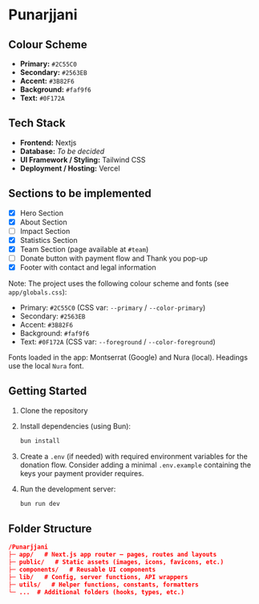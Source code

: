 # Punarjjani

## Colour Scheme

* **Primary:** `#2C55C0`   <!-- Softer royal blue -->
* **Secondary:** `#2563EB` <!-- Bright blue -->
* **Accent:** `#3B82F6`    <!-- Standard blue (medium) -->
* **Background:** `#faf9f6` <!-- Pure white -->
* **Text:** `#0F172A`      <!-- Deep navy/near-black -->

## Tech Stack

* **Frontend:** Nextjs
* **Database:** *To be decided*
* **UI Framework / Styling:** Tailwind CSS
* **Deployment / Hosting:** Vercel

## Sections to be implemented

- [x] Hero Section
- [x] About Section
- [ ] Impact Section
- [x] Statistics Section
- [x] Team Section (page available at `#team`)
- [ ] Donate button with payment flow and Thank you pop-up
- [x] Footer with contact and legal information

Note: The project uses the following colour scheme and fonts (see `app/globals.css`):

- Primary: `#2C55C0` (CSS var: `--primary` / `--color-primary`)
- Secondary: `#2563EB`
- Accent: `#3B82F6`
- Background: `#faf9f6`
- Text: `#0F172A` (CSS var: `--foreground` / `--color-foreground`)

Fonts loaded in the app: Montserrat (Google) and Nura (local). Headings use the local `Nura` font.

## Getting Started

1. Clone the repository
2. Install dependencies (using Bun):

	```bash
	bun install
	```

3. Create a `.env` (if needed) with required environment variables for the donation flow. Consider adding a minimal `.env.example` containing the keys your payment provider requires.

4. Run the development server:

	```bash
	bun run dev
	```

## Folder Structure

```json
/Punarjjani
├─ app/   # Next.js app router — pages, routes and layouts
├─ public/   # Static assets (images, icons, favicons, etc.)
├─ components/   # Reusable UI components
├─ lib/   # Config, server functions, API wrappers
├─ utils/   # Helper functions, constants, formatters
└─ ...  # Additional folders (hooks, types, etc.)
```
